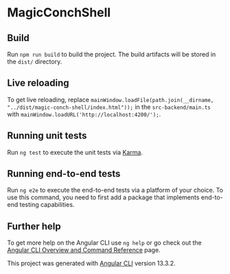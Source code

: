 # MagicConchShell

## Build

Run `npm run build` to build the project. The build artifacts will be stored in the `dist/` directory.

## Live reloading

To get live reloading, replace `mainWindow.loadFile(path.join(__dirname, "../dist/magic-conch-shell/index.html"));`
in the `src-backend/main.ts` with `mainWindow.loadURL('http://localhost:4200/');`.


## Running unit tests

Run `ng test` to execute the unit tests via [Karma](https://karma-runner.github.io).

## Running end-to-end tests

Run `ng e2e` to execute the end-to-end tests via a platform of your choice. To use this command, you need to first add a package that implements end-to-end testing capabilities.

## Further help

To get more help on the Angular CLI use `ng help` or go check out the [Angular CLI Overview and Command Reference](https://angular.io/cli) page.


This project was generated with [Angular CLI](https://github.com/angular/angular-cli) version 13.3.2.
